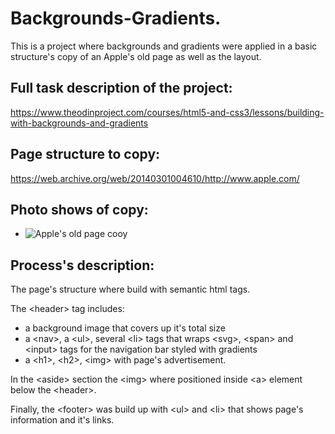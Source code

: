# Backgrounds-Gradients.

This is a project where backgrounds and gradients were applied in a basic structure's copy of an Apple's old page as well as the layout.

## Full task description of the project:

https://www.theodinproject.com/courses/html5-and-css3/lessons/building-with-backgrounds-and-gradients

## Page structure to copy:

https://web.archive.org/web/20140301004610/http://www.apple.com/

## Photo shows of copy:

* ![Apple's old page cooy](https://i.ibb.co/9WQhvYt/background-gradients.png "My page")

## Process's description:

The page's structure where build with semantic html tags.

The \<header\> tag includes:
- a background image that covers up it's total size
- a \<nav\>, a \<ul\>, several \<li\> tags that wraps \<svg\>, \<span\> and \<input\> tags for the navigation bar styled with gradients 
- a \<h1\>, \<h2\>, \<img\> with page's advertisement.

In the \<aside\> section the \<img\> where positioned inside \<a\> element below the \<header\>.

Finally, the \<footer\> was build up with \<ul\> and \<li\> that shows page's information and it's links.
